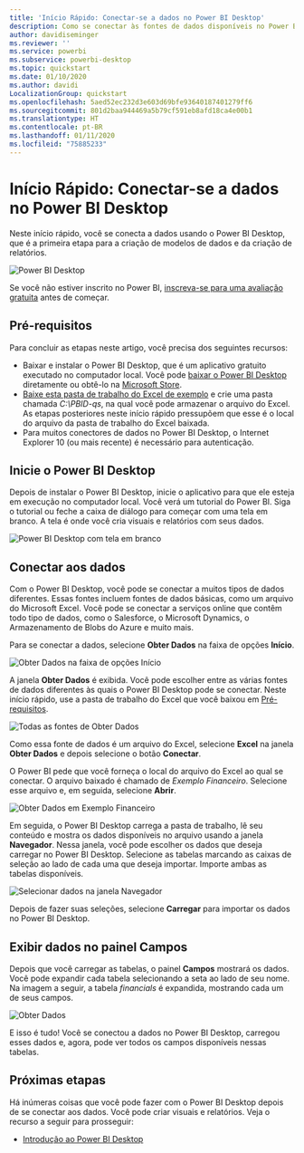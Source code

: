 ```yaml
---
title: 'Início Rápido: Conectar-se a dados no Power BI Desktop'
description: Como se conectar às fontes de dados disponíveis no Power BI Desktop
author: davidiseminger
ms.reviewer: ''
ms.service: powerbi
ms.subservice: powerbi-desktop
ms.topic: quickstart
ms.date: 01/10/2020
ms.author: davidi
LocalizationGroup: quickstart
ms.openlocfilehash: 5aed52ec232d3e603d69bfe93640187401279ff6
ms.sourcegitcommit: 801d2baa944469a5b79cf591eb8afd18ca4e00b1
ms.translationtype: HT
ms.contentlocale: pt-BR
ms.lasthandoff: 01/11/2020
ms.locfileid: "75885233"
---
```

# <a name="quickstart-connect-to-data-in-power-bi-desktop"></a>Início Rápido: Conectar-se a dados no Power BI Desktop

Neste início rápido, você se conecta a dados usando o Power BI Desktop, que é a primeira etapa para a criação de modelos de dados e da criação de relatórios.

![Power BI Desktop](media/desktop-what-is-desktop/what-is-desktop_01.png)

Se você não estiver inscrito no Power BI, [inscreva-se para uma avaliação gratuita](https://app.powerbi.com/signupredirect?pbi_source=web) antes de começar.

## <a name="prerequisites"></a>Pré-requisitos

Para concluir as etapas neste artigo, você precisa dos seguintes recursos:

* Baixar e instalar o Power BI Desktop, que é um aplicativo gratuito executado no computador local. Você pode [baixar o Power BI Desktop](https://powerbi.microsoft.com/desktop) diretamente ou obtê-lo na [Microsoft Store](https://aka.ms/pbidesktopstore).
* [Baixe esta pasta de trabalho do Excel de exemplo](https://go.microsoft.com/fwlink/?LinkID=521962) e crie uma pasta chamada *C:\PBID-qs*, na qual você pode armazenar o arquivo do Excel. As etapas posteriores neste início rápido pressupõem que esse é o local do arquivo da pasta de trabalho do Excel baixada.
* Para muitos conectores de dados no Power BI Desktop, o Internet Explorer 10 (ou mais recente) é necessário para autenticação.

## <a name="launch-power-bi-desktop"></a>Inicie o Power BI Desktop

Depois de instalar o Power BI Desktop, inicie o aplicativo para que ele esteja em execução no computador local. Você verá um tutorial do Power BI. Siga o tutorial ou feche a caixa de diálogo para começar com uma tela em branco. A tela é onde você cria visuais e relatórios com seus dados.

![Power BI Desktop com tela em branco](media/desktop-quickstart-connect-to-data/qs-connect-data_01.png)

## <a name="connect-to-data"></a>Conectar aos dados

Com o Power BI Desktop, você pode se conectar a muitos tipos de dados diferentes. Essas fontes incluem fontes de dados básicas, como um arquivo do Microsoft Excel. Você pode se conectar a serviços online que contêm todo tipo de dados, como o Salesforce, o Microsoft Dynamics, o Armazenamento de Blobs do Azure e muito mais.

Para se conectar a dados, selecione **Obter Dados** na faixa de opções **Início**.

![Obter Dados na faixa de opções Início](media/desktop-quickstart-connect-to-data/qs-connect-data_02.png)

A janela **Obter Dados** é exibida. Você pode escolher entre as várias fontes de dados diferentes às quais o Power BI Desktop pode se conectar. Neste início rápido, use a pasta de trabalho do Excel que você baixou em [Pré-requisitos](#prerequisites).

![Todas as fontes de Obter Dados](media/desktop-quickstart-connect-to-data/qs-connect-data_03.png)

Como essa fonte de dados é um arquivo do Excel, selecione **Excel** na janela **Obter Dados** e depois selecione o botão **Conectar**.

O Power BI pede que você forneça o local do arquivo do Excel ao qual se conectar. O arquivo baixado é chamado de *Exemplo Financeiro*. Selecione esse arquivo e, em seguida, selecione **Abrir**.

![Obter Dados em Exemplo Financeiro](media/desktop-quickstart-connect-to-data/qs-connect-data_04.png)

Em seguida, o Power BI Desktop carrega a pasta de trabalho, lê seu conteúdo e mostra os dados disponíveis no arquivo usando a janela **Navegador**. Nessa janela, você pode escolher os dados que deseja carregar no Power BI Desktop. Selecione as tabelas marcando as caixas de seleção ao lado de cada uma que deseja importar. Importe ambas as tabelas disponíveis.

![Selecionar dados na janela Navegador](media/desktop-quickstart-connect-to-data/qs-connect-data_05.png)

Depois de fazer suas seleções, selecione **Carregar** para importar os dados no Power BI Desktop.

## <a name="view-data-in-the-fields-pane"></a>Exibir dados no painel Campos

Depois que você carregar as tabelas, o painel **Campos** mostrará os dados. Você pode expandir cada tabela selecionando a seta ao lado de seu nome. Na imagem a seguir, a tabela *financials* é expandida, mostrando cada um de seus campos.

![Obter Dados](media/desktop-quickstart-connect-to-data/qs-connect-data_06.png)

E isso é tudo! Você se conectou a dados no Power BI Desktop, carregou esses dados e, agora, pode ver todos os campos disponíveis nessas tabelas.

## <a name="next-steps"></a>Próximas etapas

Há inúmeras coisas que você pode fazer com o Power BI Desktop depois de se conectar aos dados. Você pode criar visuais e relatórios. Veja o recurso a seguir para prosseguir:

* [Introdução ao Power BI Desktop](desktop-getting-started.md)
